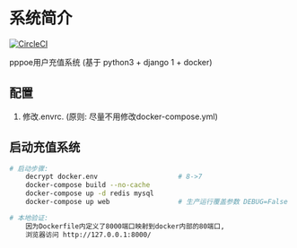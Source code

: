 # 系统简介

[![CircleCI](https://circleci.com/gh/zeroleo12345/restful_server/tree/master.svg?style=svg&circle-token=eece7116845f82f71da5effde84461ddfb3d33be)](https://circleci.com/gh/zeroleo12345/restful_server/tree/master)

pppoe用户充值系统 (基于 python3 + django 1 + docker)

## 配置
1. 修改.envrc. (原则: 尽量不用修改docker-compose.yml)

## 启动充值系统

```bash
# 启动步骤:
    decrypt docker.env                    # 8->7
    docker-compose build --no-cache
    docker-compose up -d redis mysql
    docker-compose up web                 # 生产运行覆盖参数 DEBUG=False

# 本地验证:
    因为Dockerfile内定义了8000端口映射到docker内部的80端口,
    浏览器访问 http://127.0.0.1:8000/
```
